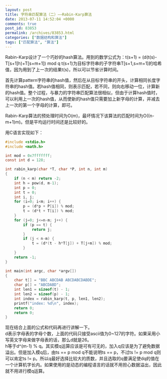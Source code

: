 ```yaml
---
layout: post
title: 字符串匹配算法（二）——Rabin-Karp算法
date: 2013-07-11 14:52:04 +0000
comments: true
post_id: 83853
permalink: /archives/83853.html
categories: ["数据结构和算法"]
tags: ["匹配算法", "算法"]
---
```


Rabin-Karp设计了一个巧妙的hash算法。用到的数学公式为：t(s+1) = (d(t(s)-T[s+1]h)+T[s+m+1]) mod q
t(s+1)为目标字符串的子字符串T[s+1,s+m+1]的哈希值，因为用到了上一次的结果t(s)，所以可以节省计算时间。

首先计算pattern字符串的hash值，然后在从目标字符串的开头，计算相同长度字符串的hash值。若hash值相同，则表示匹配，若不同，则向右移动一位，计算新的hash值。整个过程，与暴力的字符串匹配算法很相似，但由于计算hash值时，可以利用上一次的hash值，从而使新的hash值只需要加上新字母的计算，并减去上一次的第一个字母的计算，即可。

Rabin-Karp算法的预处理时间为O(m)，最坏情况下该算法的匹配时间为O((n-m+1)m)。但是平均运行时间还是比较好的。


用C语言实现如下：

``` c
#include <stdio.h>
#include <math.h>

int mod = 0x7fffffff;
const int d = 128;

int rabin_karp(char *T, char *P, int n, int m)
{
    if (n < m) return -2;
    int h = pow(d, m-1);
    int p = 0;
    int t = 0;
    int i, j;
    for (i=0; i<m; i++) {
        p = (d*p + P[i]) % mod;
        t = (d*t + T[i]) % mod;
    }
    for (j=0; j<=n-m; j++) {
        if (p == t) {
            return j;
        }
        if (j < n-m) {
            t = (d*(t - h*T[j]) + T[j+m]) % mod;
        }
    }
    return -1;
}

int main(int argc, char *argv[])
{
    char t[] = "BBC ABCDAB ABCDABCDABDE";
    char p[] = "ABCDABD";
    int len1 = sizeof(t) - 1;
    int len2 = sizeof(p) - 1;
    int index = rabin_karp(t, p, len1, len2);
    printf("index: %d\n", index);
    return 0;
    return 0;
}
```

现在结合上面的公式和代码再进行讲解一下。  
d表示字母表的字母个数，上面的代码只接受ascii值为0~127的字符。如果采用小写英文字母来做字母表的话，那么d就是26。  
h等于d^(m-1) % q。其实模q运算应该是可有可无的，加入q应该是为了避免数据溢出。但是加入模q后，由ts == p mod q不能说明ts == p，不过ts != p mod q则可以肯定ts != p。所以q最好选择比较大的质数，并且选取的q要满足使dq的值在一个计算机字长内。如果使用的是动态的编程语言的话就不用担心数据溢出，因此就不用进行模q运算。

